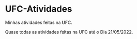 # UFC-Atividades
Minhas atividades feitas na UFC.

Quase todas as atividades feitas na UFC até o Dia 21/05/2022.
